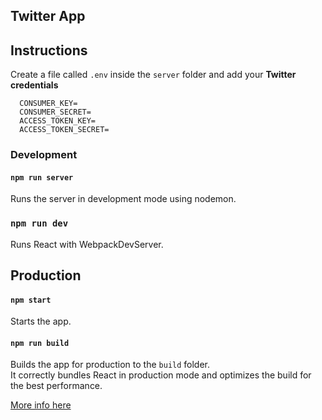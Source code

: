 ## Twitter App

## Instructions

Create a file called `.env` inside the `server` folder and add your **Twitter credentials**

````
  CONSUMER_KEY=
  CONSUMER_SECRET=
  ACCESS_TOKEN_KEY=
  ACCESS_TOKEN_SECRET=
````

### Development

#### `npm run server` 
Runs the server in development mode using nodemon.

### `npm run dev`
Runs React with WebpackDevServer.

## Production

#### `npm start`

Starts the app.

#### `npm run build`

Builds the app for production to the `build` folder.<br>
It correctly bundles React in production mode and optimizes the build for the best performance.

[More info here](https://github.com/facebookincubator/create-react-app)


